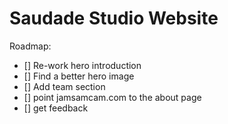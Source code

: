 # Saudade Studio Website

Roadmap:

- [] Re-work hero introduction
- [] Find a better hero image
- [] Add team section
- [] point jamsamcam.com to the about page
- [] get feedback
